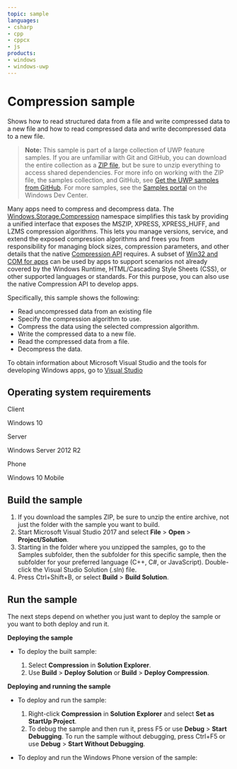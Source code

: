 ```yaml
---
topic: sample
languages:
- csharp
- cpp
- cppcx
- js
products:
- windows
- windows-uwp
---
```


<!---
  category: Data
  samplefwlink: http://go.microsoft.com/fwlink/p/?LinkId=620523
--->

# Compression sample

Shows how to read structured data from a file and write compressed data to a new file and how to read compressed data and write decompressed data to a new file.

> **Note:** This sample is part of a large collection of UWP feature samples. 
> If you are unfamiliar with Git and GitHub, you can download the entire collection as a 
> [ZIP file](https://github.com/Microsoft/Windows-universal-samples/archive/master.zip), but be 
> sure to unzip everything to access shared dependencies. For more info on working with the ZIP file, 
> the samples collection, and GitHub, see [Get the UWP samples from GitHub](https://aka.ms/ovu2uq). 
> For more samples, see the [Samples portal](https://aka.ms/winsamples) on the Windows Dev Center. 

Many apps need to compress and decompress data. The [Windows.Storage.Compression](http://msdn.microsoft.com/library/windows/apps/br207698) 
namespace simplifies this task by providing a unified interface that exposes the MSZIP, XPRESS, XPRESS\_HUFF, and LZMS compression algorithms. 
This lets you manage versions, service, and extend the exposed compression algorithms and frees you from responsibility for managing block sizes, 
compression parameters, and other details that the native [Compression API](http://msdn.microsoft.com/library/windows/apps/hh437596) requires. 
A subset of [Win32 and COM for apps](http://go.microsoft.com/fwlink/p/?linkid=246262) can be used by apps to support scenarios not already covered 
by the Windows Runtime, HTML/Cascading Style Sheets (CSS), or other supported languages or standards. For this purpose, you can also use the native 
Compression API to develop apps.

Specifically, this sample shows the following:

-   Read uncompressed data from an existing file
-   Specify the compression algorithm to use.
-   Compress the data using the selected compression algorithm.
-   Write the compressed data to a new file.
-   Read the compressed data from a file.
-   Decompress the data.

To obtain information about Microsoft Visual Studio and the tools for developing Windows apps, go to [Visual Studio](http://go.microsoft.com/fwlink/?LinkID=532422)

## Operating system requirements

Client

Windows 10

Server

Windows Server 2012 R2

Phone

Windows 10 Mobile

## Build the sample

1. If you download the samples ZIP, be sure to unzip the entire archive, not just the folder with the sample you want to build. 
2. Start Microsoft Visual Studio 2017 and select **File** \> **Open** \> **Project/Solution**.
3. Starting in the folder where you unzipped the samples, go to the Samples subfolder, then the subfolder for this specific sample, then the subfolder for your preferred language (C++, C#, or JavaScript). Double-click the Visual Studio Solution (.sln) file.
4. Press Ctrl+Shift+B, or select **Build** \> **Build Solution**.

## Run the sample

The next steps depend on whether you just want to deploy the sample or you want to both deploy and run it.

**Deploying the sample**

-   To deploy the built sample:

    1.  Select **Compression** in **Solution Explorer**.
    2.  Use **Build** \> **Deploy Solution** or **Build** \> **Deploy Compression**.

**Deploying and running the sample**

-   To deploy and run the sample:

    1.  Right-click **Compression** in **Solution Explorer** and select **Set as StartUp Project**.
    2.  To debug the sample and then run it, press F5 or use **Debug** \> **Start Debugging**. To run the sample without debugging, press Ctrl+F5 or use **Debug** \> **Start Without Debugging**.
-   To deploy and run the Windows Phone version of the sample:

